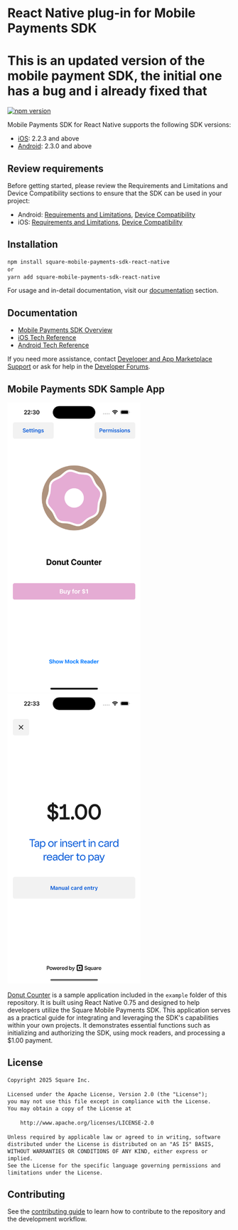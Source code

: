 # React Native plug-in for Mobile Payments SDK
# This is an updated version of the mobile payment SDK, the initial one has a bug and i already fixed that
[![npm version](https://badge.fury.io/js/mobile-payments-sdk-react-native.svg)](https://badge.fury.io/js/mobile-payments-sdk-react-native)

Mobile Payments SDK for React Native supports the following SDK versions:

  * [iOS](https://developer.squareup.com/docs/mobile-payments-sdk/ios#1-install-the-sdk-and-dependencies): 2.2.3 and above
  * [Android](https://developer.squareup.com/docs/mobile-payments-sdk/android#1-install-the-sdk-and-dependencies): 2.3.0 and above

## Review requirements
Before getting started, please review the Requirements and Limitations and Device Compatibility sections to ensure that the SDK can be used in your project:
* Android: [Requirements and Limitations](https://developer.squareup.com/docs/mobile-payments-sdk/android#requirements-and-limitations), [Device Compatibility](https://developer.squareup.com/docs/mobile-payments-sdk/android#device-permissions)
* iOS: [Requirements and Limitations](https://developer.squareup.com/docs/mobile-payments-sdk/ios#requirements-and-limitations), [Device Compatibility](https://developer.squareup.com/docs/mobile-payments-sdk/ios#device-permissions)

## Installation
```sh
npm install square-mobile-payments-sdk-react-native
or
yarn add square-mobile-payments-sdk-react-native
```

For usage and in-detail documentation, visit our [documentation](docs/) section.

## Documentation
* [Mobile Payments SDK Overview](https://developer.squareup.com/docs/mobile-payments-sdk)
* [iOS Tech Reference](https://developer.squareup.com/docs/sdk/mobile-payments/ios)
* [Android Tech Reference](https://developer.squareup.com/docs/sdk/mobile-payments/android)

If you need more assistance, contact [Developer and App Marketplace Support](https://squareup.com/help/us/en/contact?panel=BF53A9C8EF68) or ask for help in the [Developer Forums](https://developer.squareup.com/forums/).

## Mobile Payments SDK Sample App
<img src="./Images/donut-counter-home.png" width="300"/> <img src="./Images/donut-counter-take-payment.png" width="300"/>

[Donut Counter](example/) is a sample application included in the `example` folder of this repository. It is built using React Native 0.75 and designed to help developers utilize the Square Mobile Payments SDK. This application serves as a practical guide for integrating and leveraging the SDK's capabilities within your own projects. It demonstrates essential functions such as initializing and authorizing the SDK, using mock readers, and processing a $1.00 payment.

## License

```
Copyright 2025 Square Inc.

Licensed under the Apache License, Version 2.0 (the "License");
you may not use this file except in compliance with the License.
You may obtain a copy of the License at

    http://www.apache.org/licenses/LICENSE-2.0

Unless required by applicable law or agreed to in writing, software
distributed under the License is distributed on an "AS IS" BASIS,
WITHOUT WARRANTIES OR CONDITIONS OF ANY KIND, either express or implied.
See the License for the specific language governing permissions and
limitations under the License.
```

## Contributing

See the [contributing guide](CONTRIBUTING.md) to learn how to contribute to the repository and the development workflow.
